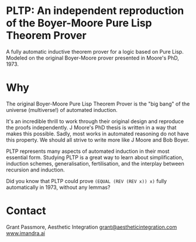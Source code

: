 # PLTP: An independent reproduction of the Boyer-Moore Pure Lisp Theorem Prover

A fully automatic inductive theorem prover for a logic based on Pure Lisp.
Modeled on the original Boyer-Moore prover presented in Moore's PhD, 1973.

# Why

The original Boyer-Moore Pure Lisp Theorem Prover is the "big bang" of the universe (multiverse!) of automated induction.

It's an incredible thrill to work through their original design and reproduce the proofs independently. J Moore's PhD thesis is written in a way that makes this possible. Sadly, most works in automated reasoning do not have this property. We should all strive to write more like J Moore and Bob Boyer.

PLTP represents many aspects of automated induction in their most essential form.
Studying PLTP is a great way to learn about simplification, induction schemes, generalisation, fertilisation, and the interplay between recursion and induction.

Did you know that PLTP could prove `(EQUAL (REV (REV x)) x)` fully automatically in 1973, without any lemmas? 

# Contact

Grant Passmore, Aesthetic Integration
grant@aestheticintegration.com
www.imandra.ai
